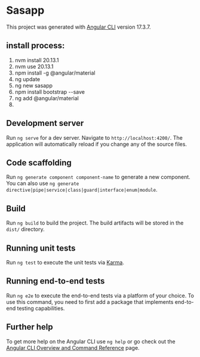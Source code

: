 # Sasapp

This project was generated with [Angular CLI](https://github.com/angular/angular-cli) version 17.3.7.

## install process:

1. nvm install 20.13.1
2. nvm use 20.13.1
3. npm install -g @angular/material
4. ng update
5. ng new sasapp
6. npm install bootstrap --save
7. ng add @angular/material
8. 

## Development server

Run `ng serve` for a dev server. Navigate to `http://localhost:4200/`. The application will automatically reload if you change any of the source files.

## Code scaffolding

Run `ng generate component component-name` to generate a new component. You can also use `ng generate directive|pipe|service|class|guard|interface|enum|module`.

## Build

Run `ng build` to build the project. The build artifacts will be stored in the `dist/` directory.

## Running unit tests

Run `ng test` to execute the unit tests via [Karma](https://karma-runner.github.io).

## Running end-to-end tests

Run `ng e2e` to execute the end-to-end tests via a platform of your choice. To use this command, you need to first add a package that implements end-to-end testing capabilities.

## Further help

To get more help on the Angular CLI use `ng help` or go check out the [Angular CLI Overview and Command Reference](https://angular.io/cli) page.
